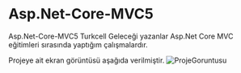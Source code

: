 # Asp.Net-Core-MVC5
Asp.Net-Core-MVC5
Turkcell Geleceği yazanlar Asp.Net Core MVC eğitimleri sırasında yaptığım çalışmalardır.

 Projeye ait ekran görüntüsü aşağıda verilmiştir. 
![ProjeGoruntusu](https://github.com/NurSedaNur/Asp.Net-Core-MVC5/assets/115660565/9d4889e7-a551-4daa-b6a5-d477fc067206)
